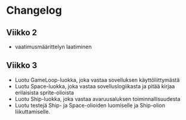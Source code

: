 # Changelog

## Viikko 2

- vaatimusmäärittelyn laatiminen


## Viikko 3

- Luotu GameLoop-luokka, joka vastaa sovelluksen käyttöliittymästä
- Luotu Space-luokka, joka vastaa sovelluslogiikasta ja pitää kirjaa erilaisista sprite-olioista
- Luotu Ship-luokka, joka vastaa avaruusaluksen toiminnallisuudesta
- Luotu testejä Ship- ja Space-olioiden luomiselle ja Ship-olion liikuttamiselle.
